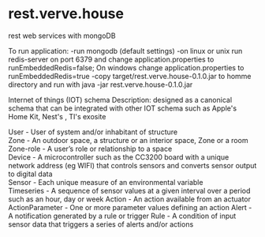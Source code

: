 # rest.verve.house
rest web services with mongoDB 

To run application:
-run mongodb (default settings) 
-on linux or unix run redis-server on port 6379 and change application.properties to runEmbeddedRedis=false; On windows change application.properties to runEmbeddedRedis=true
-copy target/rest.verve.house-0.1.0.jar to homme directory and run with java -jar rest.verve.house-0.1.0.jar


Internet of things (IOT) schema 
Description: designed as a canonical schema that can be integrated with other IOT schema such as Apple's Home Kit, Nest's , TI's exosite

User - User of system and/or inhabitant of structure  
Zone	- An outdoor space, a structure or an interior space, Zone or a room  
Zone-role - A user’s role or relationship to a space  
Device - A microcontroller such as the CC3200 board with a unique network address (eg WIFI) that controls sensors and converts sensor output to digital data  
Sensor - Each unique measure of an environmental variable  
Timeseries - A sequence of sensor values at a given interval over a period such as an hour, day or week
Action - An action available from an actuator
ActionParameter - One or more parameter values defining an action
Alert - A notification generated by a rule or trigger
Rule -	A condition of input sensor data that triggers a series of alerts and/or actions 

